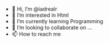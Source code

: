 - 👋 Hi, I’m @iadrealr
- 👀 I’m interested in Html
- 🌱 I’m currently learning Programming
- 💞️ I’m looking to collaborate on ...
- 📫 How to reach me 

<!---
iadrealr/iadrealr is a ✨ special ✨ repository because its `README.md` (this file) appears on your GitHub profile.
You can click the Preview link to take a look at your changes.
--->
